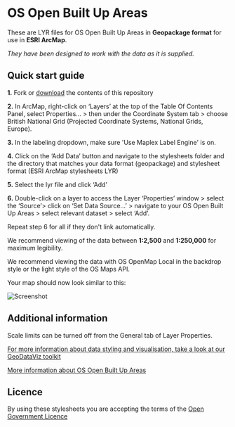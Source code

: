 # OS Open Built Up Areas

These are LYR files for OS Open Built Up Areas in **Geopackage format** for use in **ESRI ArcMap**.

*They have been designed to work with the data as it is supplied.*

## Quick start guide

**1.**  Fork or [download](https://github.com/OrdnanceSurvey/OS-Open-Built-Up-Areas-stylesheets/archive/master.zip) the contents of this repository

**2.**  In ArcMap, right-click on ‘Layers’ at the top of the Table Of Contents Panel, select Properties… > then under the Coordinate System tab > choose British National Grid (Projected Coordinate Systems, National Grids, Europe).

**3.**  In the labeling dropdown, make sure 'Use Maplex Label Engine' is on.

**4.**  Click on the ‘Add Data’ button and navigate to the stylesheets folder and the directory that matches your data format (geopackage) and stylesheet format (ESRI ArcMap stylesheets LYR)

**5.**  Select the lyr file and click ‘Add’

**6.**  Double-click on a layer to access the Layer ‘Properties’ window > select the ‘Source’> click on ‘Set Data Source…’ > navigate to your OS Open Built Up Areas > select relevant dataset > select ‘Add’.

Repeat step 6 for all if they don't link automatically.

We recommend viewing of the data between **1:2,500** and **1:250,000** for maximum legibility.

We recommend viewing the data with OS OpenMap Local in the backdrop style or the light style of the OS Maps API.


Your map should now look similar to this: 

![Screenshot](https://raw.githubusercontent.com/OrdnanceSurvey/OS-Open-Built-Up-Areas-stylesheets/main/ESRI%20Stylesheets%20(LYR)/images/BuiltUpandNonBuiltUpExtents.png?token=GHSAT0AAAAAAB3FMYXPWG3YKHLGGEHCDQXOY3SP2PQ "Screenshot of the Built Up and Non Built Up Extents layers over the OS Maps API in light style")


## Additional information

Scale limits can be turned off from the General tab of Layer Properties.

[For more information about data styling and visualisation, take a look at our GeoDataViz toolkit](https://github.com/OrdnanceSurvey/GeoDataViz-Toolkit)

[More information about OS Open Built Up Areas](http://www.ordnancesurvey.co.uk/business-and-government/products/os-open-built-up-areas.html)

## Licence

By using these stylesheets you are accepting the terms of the [Open Government Licence](http://www.nationalarchives.gov.uk/doc/open-government-licence/)

